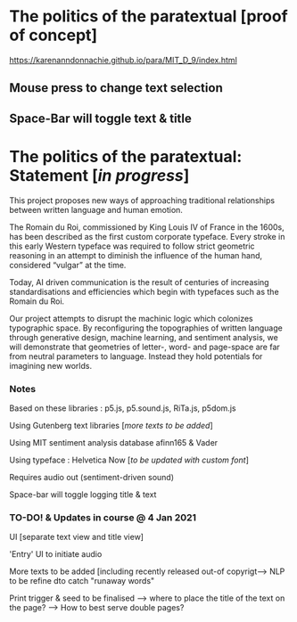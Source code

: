 # The politics of the paratextual [proof of concept]
https://karenanndonnachie.github.io/para/MIT_D_9/index.html
## Mouse press to change text selection
## Space-Bar will toggle text & title

# The politics of the paratextual: Statement [*in progress*]
This project proposes new ways of approaching traditional relationships between written language and human emotion.

The Romain du Roi, commissioned by King Louis IV of France in the 1600s, has been described as the first custom corporate typeface. Every stroke in this early Western typeface was required to follow strict geometric reasoning in an attempt to diminish the influence of the human hand, considered “vulgar” at the time.

Today, AI driven communication is the result of centuries of increasing standardisations and efficiencies which begin with typefaces such as the Romain du Roi.

Our project attempts to disrupt the machinic logic which colonizes typographic space. By reconfiguring the topographies of written language through generative design, machine learning, and sentiment analysis, we will demonstrate that geometries of letter-, word- and page-space are far from neutral parameters to language. Instead they hold potentials for imagining new worlds.

### Notes
Based on these libraries : p5.js, p5.sound.js, RiTa.js, p5dom.js

Using Gutenberg text libraries [*more texts to be added*]

Using MIT sentiment analysis database afinn165 & Vader

Using typeface : Helvetica Now [*to be updated with custom font*]

Requires audio out (sentiment-driven sound)

Space-bar will toggle logging title & text

### TO-DO! & Updates in course @ 4 Jan 2021
UI [separate text view and title view]

'Entry' UI to initiate audio

More texts to be added [including recently released out-of copyrigt--> NLP to be refine dto catch "runaway words"

Print trigger & seed to be finalised --> where to place the title of the text on the page? --> How to best serve double pages?
